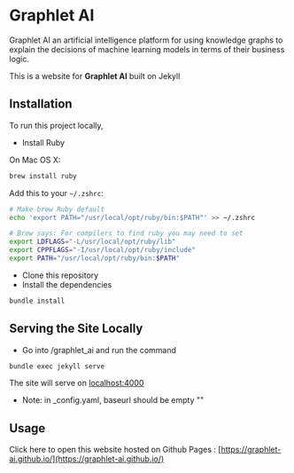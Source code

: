 # Graphlet AI

Graphlet AI an artificial intelligence platform for using knowledge graphs to explain the decisions of machine learning models in terms of their business logic.

This is a website for **Graphlet AI** built on Jekyll

## Installation

To run this project locally,

- Install Ruby

On Mac OS X:

```bash
brew install ruby
```

Add this to your `~/.zshrc`:

```bash
# Make brew Ruby default
echo 'export PATH="/usr/local/opt/ruby/bin:$PATH"' >> ~/.zshrc

# Brew says: For compilers to find ruby you may need to set
export LDFLAGS="-L/usr/local/opt/ruby/lib"
export CPPFLAGS="-I/usr/local/opt/ruby/include"
export PATH="/usr/local/opt/ruby/bin:$PATH"
```

- Clone this repository
- Install the dependencies

```bash
bundle install
```

## Serving the Site Locally

- Go into /graphlet_ai and run the command

```bash
bundle exec jekyll serve
```

The site will serve on [localhost:4000](http://localhost:4000)

- Note: in _config.yaml, baseurl should be empty ""

## Usage

Click here to open this website hosted on Github Pages : [https://graphlet-ai.github.io/](https://graphlet-ai.github.io/)

